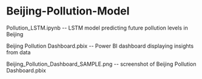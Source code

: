# Beijing-Pollution-Model

Pollution_LSTM.ipynb -- LSTM model predicting future pollution levels in Beijing

Beijing Pollution Dashboard.pbix -- Power BI dashboard displaying insights from data

Beijing_Pollution_Dashboard_SAMPLE.png -- screenshot of Beijing Pollution Dashboard.pbix
